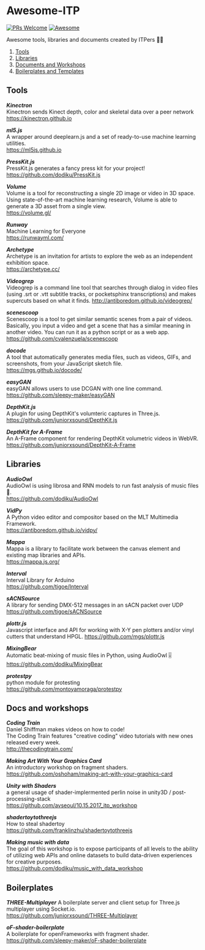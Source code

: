 # Awesome-ITP
[![PRs Welcome](https://img.shields.io/badge/PRs-welcome-brightgreen.svg?style=flat-square)](http://makeapullrequest.com)
[![Awesome](https://awesome.re/badge.svg)](https://awesome.re)

Awesome tools, libraries and documents created by ITPers ✊🏻
1. [Tools](#tools)
1. [Libraries](#libraries)
1. [Documents and Workshops](#docs-and-workshops)
1. [Boilerplates and Templates](#boilerplates)

## Tools
*__Kinectron__*  
Kinectron sends Kinect depth, color and skeletal data over a peer network
https://kinectron.github.io

*__ml5.js__*      
A wrapper around deeplearn.js and a set of ready-to-use machine learning utilities.  
https://ml5js.github.io  

*__PressKit.js__*    
PressKit.js generates a fancy press kit for your project!  
https://github.com/dodiku/PressKit.js   

*__Volume__*    
Volume is a tool for reconstructing a single 2D image or video in 3D space. Using state-of-the-art machine learning research, Volume is able to generate a 3D asset from a single view.  
https://volume.gl/  

*__Runway__*     
Machine Learning for Everyone  
https://runwayml.com/   

*__Archetype__*    
Archetype is an invitation for artists to explore the web as an independent exhibition space.  
https://archetype.cc/  

*__Videogrep__*    
Videogrep is a command line tool that searches through dialog in video files (using .srt or .vtt subtitle tracks, or pocketsphinx transcriptions) and makes supercuts based on what it finds.
http://antiboredom.github.io/videogrep/  

*__scenescoop__*    
Scenescoop is a tool to get similar semantic scenes from a pair of videos. Basically, you input a video and get a scene that has a similar meaning in another video. You can run it as a python script or as a web app.  
https://github.com/cvalenzuela/scenescoop  

*__docode__*    
A tool that automatically generates media files, such as videos, GIFs, and screenshots, from your JavaScript sketch file.  
https://mgs.github.io/docode/  

*__easyGAN__*    
easyGAN allows users to use DCGAN with one line command.  
https://github.com/sleepy-maker/easyGAN  

*__DepthKit.js__*  
A plugin for using DepthKit's volumteric captures in Three.js.  
https://github.com/juniorxsound/DepthKit.js

*__DepthKit for A-Frame__*  
An A-Frame component for rendering DepthKit volumetric videos in WebVR.  
https://github.com/juniorxsound/DepthKit-A-Frame

## Libraries
*__AudioOwl__*    
AudioOwl is using librosa and RNN models to run fast analysis of music files 🎸.  
https://github.com/dodiku/AudioOwl  

*__VidPy__*    
A Python video editor and compositor based on the MLT Multimedia Framework.  
https://antiboredom.github.io/vidpy/  

*__Mappa__*    
Mappa is a library to facilitate work between the canvas element and existing map libraries and APIs.  
https://mappa.js.org/  

*__Interval__*    
Interval Library for Arduino  
https://github.com/tigoe/Interval  

*__sACNSource__*    
A library for sending DMX-512 messages in an sACN packet over UDP  
https://github.com/tigoe/sACNSource

*__plottr.js__*    
Javascript interface and API for working with X-Y pen plotters and/or vinyl cutters that understand HPGL.
https://github.com/mgs/plottr.js  

*__MixingBear__*  
Automatic beat-mixing of music files in Python, using AudioOwl 🎚  
https://github.com/dodiku/MixingBear  

*__protestpy__*      
python module for protesting  
https://github.com/montoyamoraga/protestpy 

## Docs and workshops

*__Coding Train__*    
Daniel Shiffman makes videos on how to code!  
The Coding Train features "creative coding" video tutorials with new ones released every week.  
http://thecodingtrain.com/ 

*__Making Art With Your Graphics Card__*    
An introductory workshop on fragment shaders.  
https://github.com/oshoham/making-art-with-your-graphics-card
  
*__Unity with Shaders__*      
a general usage of shader-implermented perlin noise in unity3D / post-processing-stack  
https://github.com/avseoul/10.15.2017_itp_workshop  

*__shadertoytothreejs__*     
How to steal shadertoy  
https://github.com/franklinzhu/shadertoytothreejs

*__Making music with data__*    
The goal of this workshop is to expose participants of all levels to the ability of utilizing web APIs and online datasets to build data-driven experiences for creative purposes.  
https://github.com/dodiku/music_with_data_workshop

## Boilerplates
*__THREE-Multiplayer__* 
A boilerplate server and client setup for Three.js multiplayer using Socket.io.  
https://github.com/juniorxsound/THREE-Multiplayer

*__oF-shader-boilerplate__*  
A boilerplate for openFrameworks with fragment shader.  
https://github.com/sleepy-maker/oF-shader-boilerplate  
